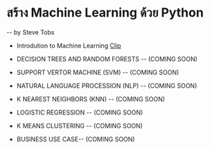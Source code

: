 # สร้าง Machine Learning ด้วย Python 
-- by Steve Tobs

- Introdution to Machine Learning [Clip](https://www.youtube.com/watch?v=cKvUpfz6eV0&t=90s)

- DECISION TREES AND RANDOM FORESTS -- (COMING SOON) 
 
- SUPPORT VERTOR MACHINE (SVM) -- (COMING SOON)

- NATURAL LANGUAGE PROCESSION (NLP) -- (COMING SOON)

- K NEAREST NEIGHBORS (KNN) -- (COMING SOON)

- LOGISTIC REGRESSION -- (COMING SOON)

- K MEANS CLUSTERING -- (COMING SOON)

- BUSINESS USE CASE-- (COMING SOON)

